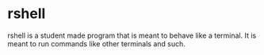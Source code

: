 # rshell
rshell is a student made program that is meant to behave like a terminal. It is meant to run commands like other terminals and such.
